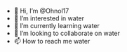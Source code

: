 - 👋 Hi, I’m @Ohnol17
- 👀 I’m interested in water
- 🌱 I’m currently learning water
- 💞️ I’m looking to collaborate on water
- 📫 How to reach me water

<!---
Ohnol17/Ohnol17 is a ✨ special ✨ repository because its `README.md` (this file) appears on your GitHub profile.
You can click the Preview link to take a look at your changes.
--->
